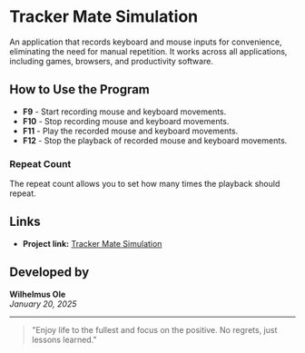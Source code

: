 # Tracker Mate Simulation

An application that records keyboard and mouse inputs for convenience, eliminating the need for manual repetition. It works across all applications, including games, browsers, and productivity software.

## How to Use the Program

- **F9** - Start recording mouse and keyboard movements.
- **F10** - Stop recording mouse and keyboard movements.
- **F11** - Play the recorded mouse and keyboard movements.
- **F12** - Stop the playback of recorded mouse and keyboard movements.

### Repeat Count
The repeat count allows you to set how many times the playback should repeat.

## Links

- **Project link:** [Tracker Mate Simulation](http://wilhelmus.vercel.app/project/tracker-mate-simulation)

## Developed by
**Wilhelmus Ole**  
*January 20, 2025*

---

> "Enjoy life to the fullest and focus on the positive. No regrets, just lessons learned."
